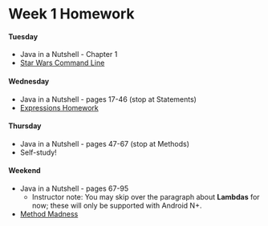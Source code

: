 # Week 1 Homework

#### Tuesday

* Java in a Nutshell - Chapter 1
* [Star Wars Command Line](https://github.com/ga-adi/starwars-command-line)

#### Wednesday

* Java in a Nutshell - pages 17-46 (stop at Statements)
* [Expressions Homework](https://github.com/ga-adi/expressions-homework)

#### Thursday

* Java in a Nutshell - pages 47-67 (stop at Methods)
* Self-study!

#### Weekend

* Java in a Nutshell - pages 67-95
  - Instructor note: You may skip over the paragraph about **Lambdas** for now; these will only be supported with Android N+.
* [Method Madness](https://github.com/ga-adi/method-madness-homework)
